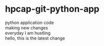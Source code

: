 # hpcap-git-python-app
python application code </br>
making new changes </br>
everyday I am hustling </br>
hello, this is the latest change </br>
